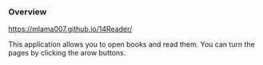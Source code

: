 ### Overview
https://mlama007.github.io/14Reader/

This application allows you to open books and read them. You can turn the pages by clicking the arow buttons.
